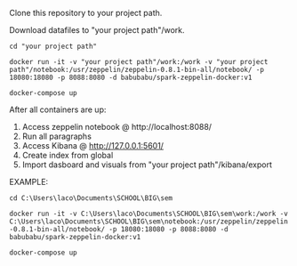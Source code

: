 Clone this repository to your project path.

Download datafiles to "your project path"/work.


`cd "your project path"`


`docker run -it -v "your project path"/work:/work -v "your project path"/notebook:/usr/zeppelin/zeppelin-0.8.1-bin-all/notebook/ -p 18080:18080 -p 8088:8080 -d babubabu/spark-zeppelin-docker:v1`


`docker-compose up`


After all containers are up:
1. Access zeppelin notebook @ http://localhost:8088/
2. Run all paragraphs
2. Access Kibana @ http://127.0.0.1:5601/
3. Create index from global
3. Import dasboard and visuals from "your project path"/kibana/export



EXAMPLE:

`cd C:\Users\laco\Documents\SCHOOL\BIG\sem`


`docker run -it -v C:\Users\laco\Documents\SCHOOL\BIG\sem\work:/work -v C:\Users\laco\Documents\SCHOOL\BIG\sem\notebook:/usr/zeppelin/zeppelin-0.8.1-bin-all/notebook/ -p 18080:18080 -p 8088:8080 -d babubabu/spark-zeppelin-docker:v1`

`docker-compose up`


